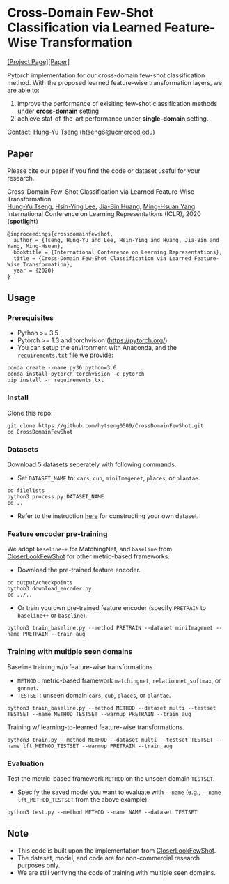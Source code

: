 # Cross-Domain Few-Shot Classification via Learned Feature-Wise Transformation 
[[Project Page]](http://vllab.ucmerced.edu/ym41608/projects/CrossDomainFewShot)[[Paper]](https://openreview.net/forum?id=SJl5Np4tPr)

Pytorch implementation for our cross-domain few-shot classification method. With the proposed learned feature-wise transformation layers, we are able to:

1. improve the performance of exisiting few-shot classification methods under **cross-domain** setting
2. achieve stat-of-the-art performance under **single-domain** setting.

Contact: Hung-Yu Tseng (htseng6@ucmerced.edu)

## Paper
Please cite our paper if you find the code or dataset useful for your research.

Cross-Domain Few-Shot Classification via Learned Feature-Wise Transformation<br>
[Hung-Yu Tseng](https://sites.google.com/site/hytseng0509/), [Hsin-Ying Lee](http://vllab.ucmerced.edu/hylee/), [Jia-Bin Huang](https://filebox.ece.vt.edu/~jbhuang/), [Ming-Hsuan Yang](http://faculty.ucmerced.edu/mhyang/)<br>
International Conference on Learning Representations (ICLR), 2020 (**spotlight**)
```
@inproceedings{crossdomainfewshot,
  author = {Tseng, Hung-Yu and Lee, Hsin-Ying and Huang, Jia-Bin and Yang, Ming-Hsuan},
  booktitle = {International Conference on Learning Representations},
  title = {Cross-Domain Few-Shot Classification via Learned Feature-Wise Transformation},
  year = {2020}
}
```

## Usage

### Prerequisites
- Python >= 3.5
- Pytorch >= 1.3 and torchvision (https://pytorch.org/)
- You can setup the environment with Anaconda, and the `requirements.txt` file we provide:
```
conda create --name py36 python=3.6
conda install pytorch torchvision -c pytorch
pip install -r requirements.txt
```

### Install
Clone this repo:
```
git clone https://github.com/hytseng0509/CrossDomainFewShot.git
cd CrossDomainFewShot
```

### Datasets
Download 5 datasets seperately with following commands.
- Set `DATASET_NAME` to: `cars`, `cub`, `miniImagenet`, `places`, or `plantae`.
```
cd filelists
python3 process.py DATASET_NAME
cd ..
```
- Refer to the instruction [here](https://github.com/wyharveychen/CloserLookFewShot#self-defined-setting) for constructing your own dataset.

### Feature encoder pre-training
We adopt `baseline++` for MatchingNet, and `baseline` from [CloserLookFewShot](https://github.com/wyharveychen/CloserLookFewShot) for other metric-based frameworks.
- Download the pre-trained feature encoder.
```
cd output/checkpoints
python3 download_encoder.py
cd ../..
```
- Or train you own pre-trained feature encoder (specify `PRETRAIN` to `baseline++` or `baseline`).
```
python3 train_baseline.py --method PRETRAIN --dataset miniImagenet --name PRETRAIN --train_aug
```

### Training with multiple seen domains
Baseline training w/o feature-wise transformations.
- `METHOD` : metric-based framework `matchingnet`, `relationnet_softmax`, or `gnnnet`.
- `TESTSET`: unseen domain `cars`, `cub`, `places`, or `plantae`.
```
python3 train_baseline.py --method METHOD --dataset multi --testset TESTSET --name METHOD_TESTSET --warmup PRETRAIN --train_aug
```
Training w/ learning-to-learned feature-wise transformations.
```
python3 train.py --method METHOD --dataset multi --testset TESTSET --name lft_METHOD_TESTSET --warmup PRETRAIN --train_aug
```

### Evaluation
Test the metric-based framework `METHOD` on the unseen domain `TESTSET`.
- Specify the saved model you want to evaluate with `--name` (e.g., `--name lft_METHOD_TESTSET` from the above example).
```
python3 test.py --method METHOD --name NAME --dataset TESTSET
```

## Note
- This code is built upon the implementation from [CloserLookFewShot](https://github.com/wyharveychen/CloserLookFewShot).
- The dataset, model, and code are for non-commercial research purposes only.
- We are still verifying the code of training with multiple seen domains.
